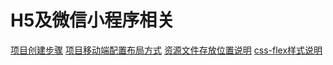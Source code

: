 # H5及微信小程序相关
[项目创建步骤](https://github.com/hlwLianwei/docs/blob/master/H5/项目创建步骤.txt) 
[项目移动端配置布局方式](https://github.com/hlwLianwei/docs/blob/master/H5/项目移动端配置布局方式.txt) 
[资源文件存放位置说明](https://github.com/hlwLianwei/docs/blob/master/H5/资源文件存放位置说明.txt) 
[css-flex样式说明](https://github.com/hlwLianwei/docs/blob/master/H5/css-flex样式.txt) 
